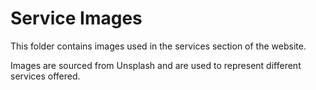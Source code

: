 
# Service Images

This folder contains images used in the services section of the website.

Images are sourced from Unsplash and are used to represent different services offered.
